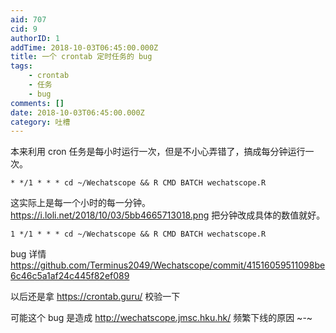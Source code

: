 ```yaml
---
aid: 707
cid: 9
authorID: 1
addTime: 2018-10-03T06:45:00.000Z
title: 一个 crontab 定时任务的 bug
tags:
    - crontab
    - 任务
    - bug
comments: []
date: 2018-10-03T06:45:00.000Z
category: 吐槽
---
```


本来利用 cron 任务是每小时运行一次，但是不小心弄错了，搞成每分钟运行一次。

    * */1 * * * cd ~/Wechatscope && R CMD BATCH wechatscope.R
    

这实际上是每一个小时的每一分钟。 https://i.loli.net/2018/10/03/5bb4665713018.png 把分钟改成具体的数值就好。

    1 */1 * * * cd ~/Wechatscope && R CMD BATCH wechatscope.R
    

bug 详情 https://github.com/Terminus2049/Wechatscope/commit/41516059511098be6c46c5a1af24c445f82ef089

以后还是拿 https://crontab.guru/ 校验一下

可能这个 bug 是造成 http://wechatscope.jmsc.hku.hk/ 频繁下线的原因 ~-~
